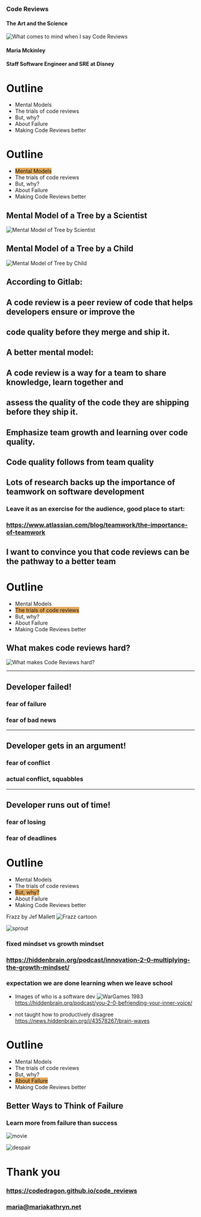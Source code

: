 ### Code Reviews
#### The Art and the Science
![What comes to mind when I say Code Reviews](assets/mentimeter_qr_code.png "https://www.menti.com/aln9atdjq7dp")
#### Maria Mckinley
#### Staff Software Engineer and SRE at Disney




# Outline
* Mental Models
* The trials of code reviews
* But, why?
* About Failure
* Making Code Reviews better




# Outline
* <span style="background-color: #E3A95B">Mental Models</span>
* The trials of code reviews
* But, why?
* About Failure
* Making Code Reviews better




## Mental Model of a Tree by a Scientist
![Mental Model of Tree by Scientist](assets/PartsOfTree.jpeg "parts of tree by scientist")




## Mental Model of a Tree by a Child
![Mental Model of Tree by Child](assets/TreeByChild.JPG "xmas tree with presents drawn by 'child'") 




## According to Gitlab:
## A code review is a peer review of code that helps developers ensure or improve the
## code quality before they merge and ship it.




## A better mental model:
## A code review is a way for a team to share knowledge, learn together and
## assess the quality of the code they are shipping before they ship it.




## Emphasize team growth and learning over code quality.
## Code quality follows from team quality




## Lots of research backs up the importance of teamwork on software development
### Leave it as an exercise for the audience, good place to start:
### https://www.atlassian.com/blog/teamwork/the-importance-of-teamwork




## I want to convince you that code reviews can be the pathway to a better team




# Outline
* Mental Models
* <span style="background-color: #E3A95B">The trials of code reviews</span>
* But, why?
* About Failure
* Making Code Reviews better




## What makes code reviews hard?
![What makes Code Reviews hard?](assets/mentimeter_qr_code.png "https://www.menti.com/aln9atdjq7dp")




<!-- .slide: data-background-image="assets/headline.jpg"-->

---

## Developer failed!
### fear of failure
### fear of bad news




<!-- .slide: data-background-image="assets/headline.jpg"-->

---

## Developer gets in an argument!
### fear of conflict
### actual conflict, squabbles




<!-- .slide: data-background-image="assets/headline.jpg"-->

---

## Developer runs out of time!
### fear of losing
### fear of deadlines




# Outline
* Mental Models
* The trials of code reviews
* <span style="background-color: #E3A95B">But, why?</span>
* About Failure
* Making Code Reviews better



Frazz by Jef Mallett
![Frazz cartoon](assets/frazz.jpg "FRAZZ © Jef Mallett. Dist. By ANDREWS MCMEEL SYNDICATION. Reprinted with permission. All rights reserved.")




![sprout](assets/sprout.jpg "sprout")

### fixed mindset vs growth mindset
### https://hiddenbrain.org/podcast/innovation-2-0-multiplying-the-growth-mindset/
### expectation we are done learning when we leave school




* Images of who is a software dev
![WarGames 1983](assets/wargames.jpg "WarGames 1983")
https://hiddenbrain.org/podcast/you-2-0-befriending-your-inner-voice/




* not taught how to productively disagree
https://news.hiddenbrain.org/i/43578267/brain-waves




# Outline
* Mental Models
* The trials of code reviews
* But, why?
* <span style="background-color: #E3A95B">About Failure</span>
* Making Code Reviews better




## Better Ways to Think of Failure




### Learn more from failure than success 
![movie](assets/movie.jpg "movie")




![despair](assets/mistakes.jpg "Mistakes warning to others")




# Thank you

### https://codedragon.github.io/code_reviews
### maria@mariakathryn.net
